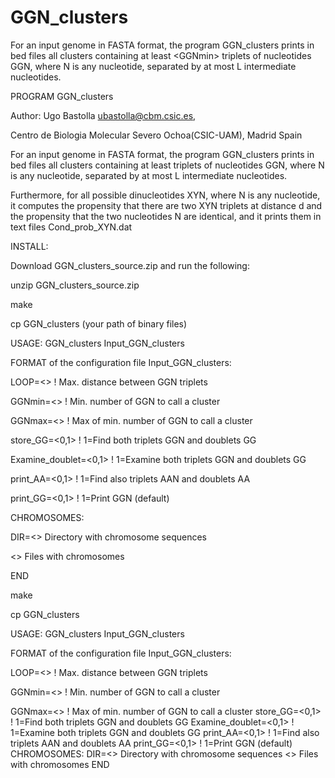 # GGN_clusters
For an input genome in FASTA format, the program GGN_clusters prints in bed files all clusters containing at least &lt;GGNmin> triplets of nucleotides GGN, where N is any nucleotide, separated by at most L intermediate nucleotides.

PROGRAM GGN_clusters

Author: Ugo Bastolla <ubastolla@cbm.csic.es>,

Centro de Biologia Molecular Severo Ochoa(CSIC-UAM), Madrid Spain

For an input genome in FASTA format, the program GGN_clusters prints in bed
files all clusters containing at least <GGNmin> triplets of nucleotides GGN,
where N is any nucleotide, separated by at most L intermediate nucleotides.

Furthermore, for all possible dinucleotides XYN, where N is any nucleotide, it
computes the propensity that there are two XYN triplets at distance d and the
propensity that the two nucleotides N are identical, and it prints them in text
files Cond_prob_XYN.dat

INSTALL:

Download GGN_clusters_source.zip and run the following:

unzip GGN_clusters_source.zip

make

cp GGN_clusters (your path of binary files)


USAGE: GGN_clusters Input_GGN_clusters

FORMAT of the configuration file Input_GGN_clusters:

LOOP=<>    ! Max. distance between GGN triplets

GGNmin=<>  ! Min. number of GGN to call a cluster

GGNmax=<>  ! Max of min. number of GGN to call a cluster

store_GG=<0,1> ! 1=Find both triplets GGN and doublets GG

Examine_doublet=<0,1> ! 1=Examine both triplets GGN and doublets GG

print_AA=<0,1> ! 1=Find also triplets AAN and doublets AA

print_GG=<0,1> ! 1=Print GGN (default)

CHROMOSOMES:

DIR=<>  Directory with chromosome sequences

<>      Files with chromosomes

END


make

cp GGN_clusters <your path of binary files>

USAGE: GGN_clusters Input_GGN_clusters

FORMAT of the configuration file Input_GGN_clusters:

LOOP=<>    ! Max. distance between GGN triplets

GGNmin=<>  ! Min. number of GGN to call a cluster

GGNmax=<>  ! Max of min. number of GGN to call a cluster
store_GG=<0,1> ! 1=Find both triplets GGN and doublets GG
Examine_doublet=<0,1> ! 1=Examine both triplets GGN and doublets GG
print_AA=<0,1> ! 1=Find also triplets AAN and doublets AA
print_GG=<0,1> ! 1=Print GGN (default)
CHROMOSOMES:
DIR=<>  Directory with chromosome sequences
<>      Files with chromosomes
END
